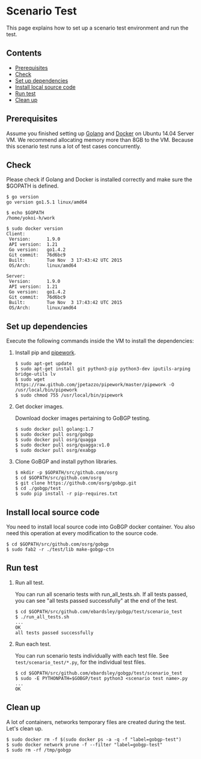 # Scenario Test

This page explains how to set up a scenario test environment and run the test.

## Contents

- [Prerequisites](#prerequisites)
- [Check](#check)
- [Set up dependencies](#set-up-dependencies)
- [Install local source code](#install-local-source-code)
- [Run test](#run-test)
- [Clean up](#clean-up)

## Prerequisites

Assume you finished setting up [Golang](https://golang.org/doc/install) and
[Docker](https://docs.docker.com/installation/ubuntulinux/) on Ubuntu 14.04
Server VM.
We recommend allocating memory more than 8GB to the VM.
Because this scenario test runs a lot of test cases concurrently.

## Check

Please check if Golang and Docker is installed correctly and
make sure the $GOPATH is defined.

```shell
$ go version
go version go1.5.1 linux/amd64

$ echo $GOPATH
/home/yokoi-h/work

$ sudo docker version
Client:
 Version:      1.9.0
 API version:  1.21
 Go version:   go1.4.2
 Git commit:   76d6bc9
 Built:        Tue Nov  3 17:43:42 UTC 2015
 OS/Arch:      linux/amd64

Server:
 Version:      1.9.0
 API version:  1.21
 Go version:   go1.4.2
 Git commit:   76d6bc9
 Built:        Tue Nov  3 17:43:42 UTC 2015
 OS/Arch:      linux/amd64
```

## Set up dependencies

Execute the following commands inside the VM to install the dependencies:

1. Install pip and [pipework](https://github.com/jpetazzo/pipework).

    ```shell
    $ sudo apt-get update
    $ sudo apt-get install git python3-pip python3-dev iputils-arping bridge-utils lv
    $ sudo wget https://raw.github.com/jpetazzo/pipework/master/pipework -O /usr/local/bin/pipework
    $ sudo chmod 755 /usr/local/bin/pipework
    ```

1. Get docker images.

    Download docker images pertaining to GoBGP testing.

    ```shell
    $ sudo docker pull golang:1.7
    $ sudo docker pull osrg/gobgp
    $ sudo docker pull osrg/quagga
    $ sudo docker pull osrg/quagga:v1.0
    $ sudo docker pull osrg/exabgp
    ```

1. Clone GoBGP and install python libraries.

    ```shell
    $ mkdir -p $GOPATH/src/github.com/osrg
    $ cd $GOPATH/src/github.com/osrg
    $ git clone https://github.com/osrg/gobgp.git
    $ cd ./gobgp/test
    $ sudo pip install -r pip-requires.txt
    ```

## Install local source code

You need to install local source code into GoBGP docker container.
You also need this operation at every modification to the source code.

```shell
$ cd $GOPATH/src/github.com/osrg/gobgp
$ sudo fab2 -r ./test/lib make-gobgp-ctn
```

## Run test

1. Run all test.

    You can run all scenario tests with run_all_tests.sh.
    If all tests passed, you can see "all tests passed successfully" at the end of the test.

    ```shell
    $ cd $GOPATH/src/github.com/ebardsley/gobgp/test/scenario_test
    $ ./run_all_tests.sh
    ...
    OK
    all tests passed successfully
    ```

1. Run each test.

    You can run scenario tests individually with each test file.
    See `test/scenario_test/*.py`, for the individual test files.

    ```shell
    $ cd $GOPATH/src/github.com/ebardsley/gobgp/test/scenario_test
    $ sudo -E PYTHONPATH=$GOBGP/test python3 <scenario test name>.py
    ...
    OK
    ```

## Clean up

A lot of containers, networks temporary files are created during the test.
Let's clean up.

```shell
$ sudo docker rm -f $(sudo docker ps -a -q -f "label=gobgp-test")
$ sudo docker network prune -f --filter "label=gobgp-test"
$ sudo rm -rf /tmp/gobgp
```
